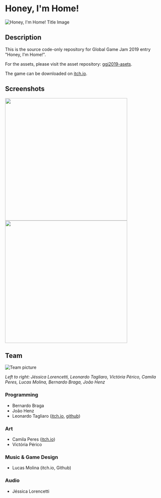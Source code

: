 
# Honey, I'm Home!

![Honey, I'm Home! Title Image](https://img.itch.zone/aW1hZ2UvMzYxNTEyLzE4MDgyNDgucG5n/original/9CUU%2Bp.png)

## Description

This is the source code-only repository for Global Game Jam 2019 entry "Honey, I'm Home!".

For the assets, please visit the asset repository: [ggj2019-asets](https://github.com/leotgo/ggj2019-assets).

The game can be downloaded on [itch.io](https://camilaperes.itch.io/honey-im-home).

## Screenshots

<img src="https://img.itch.zone/aW1hZ2UvMzYxNTEyLzE4MDg0NTcucG5n/original/pZIBsk.png" width="400"> <img src="https://img.itch.zone/aW1hZ2UvMzYxNTEyLzE4MDg0NTYucG5n/original/sAkG7V.png" width="400">

## Team

![Team picture](https://ggj.s3.amazonaws.com/styles/game_sidebar__wide/team_picture/2019/01/127248/fotoequipe_0.png)

*Left to right: Jéssica Lorencetti, Leonardo Tagliaro, Victória Périco, Camila Peres, Lucas Molina, Bernardo Braga, João Henz*

### Programming
* Bernardo Braga
* João Henz
* Leonardo Tagliaro ([itch.io](https://leotgo.itch.io), [github](https://github.com/leotgo))

### Art
* Camila Peres ([itch.io](https://camilaperes.itch.io))
* Victória Périco

### Music & Game Design

* Lucas Molina (itch.io, Github)

### Audio

* Jéssica Lorencetti
